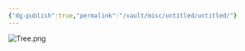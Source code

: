 ```yaml
---
{"dg-publish":true,"permalink":"/vault/misc/untitled/untitled/"}
---
```


![Tree.png](/img/user/assets/Tree.png)
